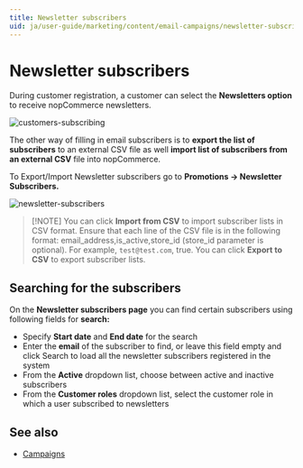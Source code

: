 ```yaml
---
title: Newsletter subscribers
uid: ja/user-guide/marketing/content/email-campaigns/newsletter-subscribers
---
```


# Newsletter subscribers

During customer registration, a customer can select the **Newsletters option** to receive nopCommerce newsletters.

![customers-subscribing](_static/newsletter-subscribers/customer-subs.png)

The other way of filling in email subscribers is to **export the list of subscribers** to an external CSV file as well **import list of subscribers from an external CSV** file into nopCommerce.

To Export/Import Newsletter subscribers go to **Promotions → Newsletter Subscribers.**

![newsletter-subscribers](_static/newsletter-subscribers/NewsLetterSubscription.png)

> [!NOTE] You can click **Import from CSV** to import subscriber lists in CSV format. Ensure that each line of the CSV file is in the following format: email_address,is_active,store_id (store_id parameter is optional). For example, `test@test.com`, true. You can click **Export to CSV** to export subscriber lists.

## Searching for the subscribers

On the **Newsletter subscribers page** you can find certain subscribers using following fields for **search:**

- Specify **Start date** and **End date** for the search
- Enter the **email** of the subscriber to find, or leave this field empty and click Search to load all the newsletter subscribers registered in the system
- From the **Active** dropdown list, choose between active and inactive subscribers
- From the **Customer roles** dropdown list, select the customer role in which a user subscribed to newsletters

## See also

- [Campaigns](xref:ja/user-guide/marketing/content/email-campaigns/all-campaigns)